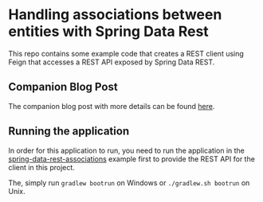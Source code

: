 # Handling associations between entities with Spring Data Rest
 
This repo contains some example code that creates a REST client using Feign
that accesses a REST API exposed by Spring Data REST.

## Companion Blog Post

The companion blog post with more details can be found [here](https://reflectoring.io/accessing-spring-data-rest-with-feign/).

## Running the application

In order for this application to run, you need to run the application in the 
[spring-data-rest-associations](https://github.com/thombergs/code-examples/tree/master/spring-data-rest-associations)
example first to provide the REST API for the client in this project.

The, simply run `gradlew bootrun` on Windows or `./gradlew.sh bootrun` on Unix.